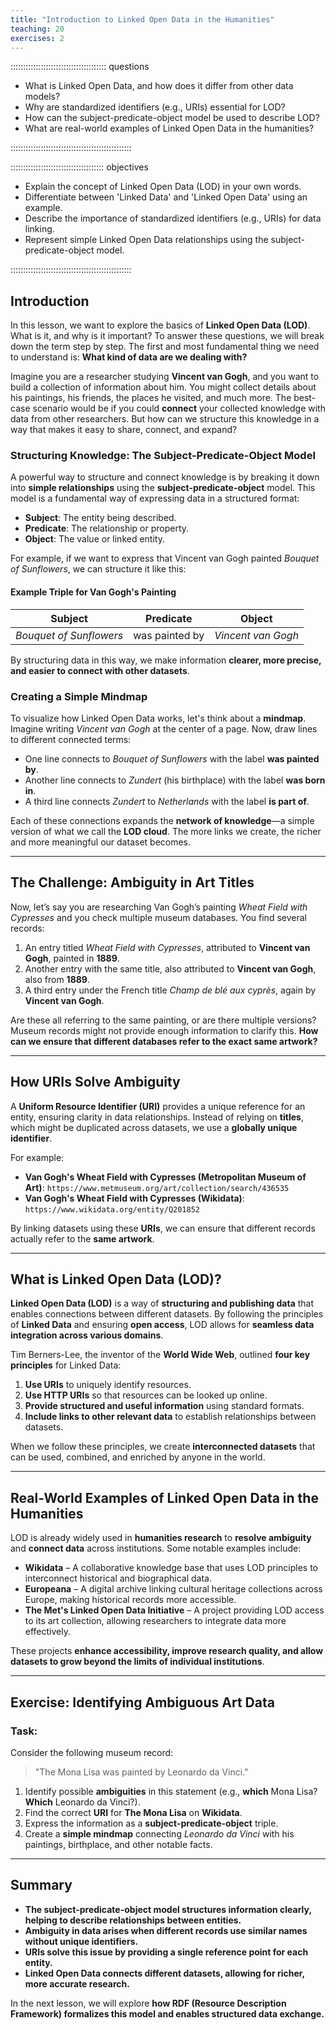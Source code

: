 ```yaml
---
title: "Introduction to Linked Open Data in the Humanities"
teaching: 20
exercises: 2
---
```



:::::::::::::::::::::::::::::::::::::: questions 

- What is Linked Open Data, and how does it differ from other data models?
- Why are standardized identifiers (e.g., URIs) essential for LOD?
- How can the subject-predicate-object model be used to describe LOD?
- What are real-world examples of Linked Open Data in the humanities?

::::::::::::::::::::::::::::::::::::::::::::::::

::::::::::::::::::::::::::::::::::::: objectives

- Explain the concept of Linked Open Data (LOD) in your own words.
- Differentiate between 'Linked Data' and 'Linked Open Data' using an example.
- Describe the importance of standardized identifiers (e.g., URIs) for data linking.
- Represent simple Linked Open Data relationships using the subject-predicate-object model.

::::::::::::::::::::::::::::::::::::::::::::::::


## Introduction

In this lesson, we want to explore the basics of **Linked Open Data (LOD)**. What is it, and why is it important? To answer these questions, we will break down the term step by step. The first and most fundamental thing we need to understand is: **What kind of data are we dealing with?**

Imagine you are a researcher studying **Vincent van Gogh**, and you want to build a collection of information about him. You might collect details about his paintings, his friends, the places he visited, and much more. The best-case scenario would be if you could **connect** your collected knowledge with data from other researchers. But how can we structure this knowledge in a way that makes it easy to share, connect, and expand?

### Structuring Knowledge: The Subject-Predicate-Object Model

A powerful way to structure and connect knowledge is by breaking it down into **simple relationships** using the **subject-predicate-object** model. This model is a fundamental way of expressing data in a structured format:

- **Subject**: The entity being described.
- **Predicate**: The relationship or property.
- **Object**: The value or linked entity.

For example, if we want to express that Vincent van Gogh painted *Bouquet of Sunflowers*, we can structure it like this:

#### Example Triple for Van Gogh's Painting
| Subject | Predicate | Object |
|---------|----------|--------|
| *Bouquet of Sunflowers* | was painted by | *Vincent van Gogh* |

By structuring data in this way, we make information **clearer, more precise, and easier to connect with other datasets**.

### Creating a Simple Mindmap

To visualize how Linked Open Data works, let's think about a **mindmap**. Imagine writing *Vincent van Gogh* at the center of a page. Now, draw lines to different connected terms:

- One line connects to *Bouquet of Sunflowers* with the label **was painted by**.
- Another line connects to *Zundert* (his birthplace) with the label **was born in**.
- A third line connects *Zundert* to *Netherlands* with the label **is part of**.

Each of these connections expands the **network of knowledge**—a simple version of what we call the **LOD cloud**. The more links we create, the richer and more meaningful our dataset becomes. 

---

## The Challenge: Ambiguity in Art Titles

Now, let’s say you are researching Van Gogh’s painting *Wheat Field with Cypresses* and you check multiple museum databases. You find several records:

1. An entry titled *Wheat Field with Cypresses*, attributed to **Vincent van Gogh**, painted in **1889**.
2. Another entry with the same title, also attributed to **Vincent van Gogh**, also from **1889**.
3. A third entry under the French title *Champ de blé aux cyprès*, again by **Vincent van Gogh**.

Are these all referring to the same painting, or are there multiple versions? Museum records might not provide enough information to clarify this. **How can we ensure that different databases refer to the exact same artwork?**

---

## How URIs Solve Ambiguity

A **Uniform Resource Identifier (URI)** provides a unique reference for an entity, ensuring clarity in data relationships. Instead of relying on **titles**, which might be duplicated across datasets, we use a **globally unique identifier**.

For example:
- **Van Gogh's Wheat Field with Cypresses (Metropolitan Museum of Art)**: `https://www.metmuseum.org/art/collection/search/436535`
- **Van Gogh's Wheat Field with Cypresses (Wikidata)**: `https://www.wikidata.org/entity/Q201852`

By linking datasets using these **URIs**, we can ensure that different records actually refer to the **same artwork**.

---

## What is Linked Open Data (LOD)?

**Linked Open Data (LOD)** is a way of **structuring and publishing data** that enables connections between different datasets. By following the principles of **Linked Data** and ensuring **open access**, LOD allows for **seamless data integration across various domains**.

Tim Berners-Lee, the inventor of the **World Wide Web**, outlined **four key principles** for Linked Data:

1. **Use URIs** to uniquely identify resources.
2. **Use HTTP URIs** so that resources can be looked up online.
3. **Provide structured and useful information** using standard formats.
4. **Include links to other relevant data** to establish relationships between datasets.

When we follow these principles, we create **interconnected datasets** that can be used, combined, and enriched by anyone in the world.

---

## Real-World Examples of Linked Open Data in the Humanities

LOD is already widely used in **humanities research** to **resolve ambiguity** and **connect data** across institutions. Some notable examples include:

- **Wikidata** – A collaborative knowledge base that uses LOD principles to interconnect historical and biographical data.
- **Europeana** – A digital archive linking cultural heritage collections across Europe, making historical records more accessible.
- **The Met's Linked Open Data Initiative** – A project providing LOD access to its art collection, allowing researchers to integrate data more effectively.

These projects **enhance accessibility, improve research quality, and allow datasets to grow beyond the limits of individual institutions**.

---

## Exercise: Identifying Ambiguous Art Data

### Task:
Consider the following museum record:

> "The Mona Lisa was painted by Leonardo da Vinci."

1. Identify possible **ambiguities** in this statement (e.g., **which** Mona Lisa? **Which** Leonardo da Vinci?).
2. Find the correct **URI** for **The Mona Lisa** on **Wikidata**.
3. Express the information as a **subject-predicate-object** triple.
4. Create a **simple mindmap** connecting *Leonardo da Vinci* with his paintings, birthplace, and other notable facts.

---

## Summary

- **The subject-predicate-object model structures information clearly, helping to describe relationships between entities.**
- **Ambiguity in data arises when different records use similar names without unique identifiers.**
- **URIs solve this issue by providing a single reference point for each entity.**
- **Linked Open Data connects different datasets, allowing for richer, more accurate research.**

In the next lesson, we will explore **how RDF (Resource Description Framework) formalizes this model and enables structured data exchange.**
